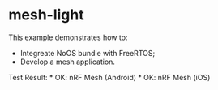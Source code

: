 # mesh-light

This example demonstrates how to:

* Integreate NoOS bundle with FreeRTOS;
* Develop a mesh application.

Test Result:
    * OK: nRF Mesh (Android)
    * OK: nRF Mesh (iOS)

